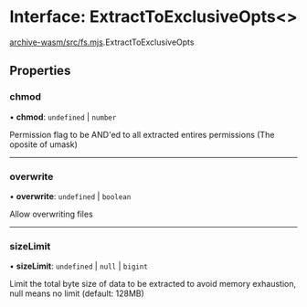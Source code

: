 # Interface: ExtractToExclusiveOpts<\>

[archive-wasm/src/fs.mjs](../modules/archive_wasm_src_fs_mjs.md).ExtractToExclusiveOpts

## Properties

### chmod

• **chmod**: `undefined` \| `number`

Permission flag to be AND'ed to all extracted entires permissions (The oposite of umask)

---

### overwrite

• **overwrite**: `undefined` \| `boolean`

Allow overwriting files

---

### sizeLimit

• **sizeLimit**: `undefined` \| `null` \| `bigint`

Limit the total byte size of data to be extracted to avoid memory exhaustion, null means no limit (default: 128MB)
